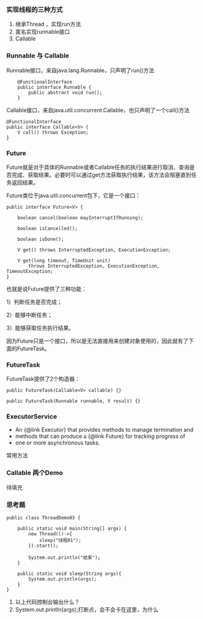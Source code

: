 ###  实现线程的三种方式

1. 继承Thread ，实现run方法
2. 匿名实现runnable接口
3. Callable

### Runnable 与 Callable

Runnable接口，来自java.lang.Runnable，只声明了run()方法

````
    @FunctionalInterface
    public interface Runnable {
        public abstract void run();
    }
````

Callable接口，来自java.util.concurrent.Callable<V>，也只声明了一个call()方法

    @FunctionalInterface
    public interface Callable<V> {
        V call() throws Exception;
    }
    
### Future
Future就是对于具体的Runnable或者Callable任务的执行结果进行取消、查询是否完成、获取结果。必要时可以通过get方法获取执行结果，该方法会阻塞直到任务返回结果。

Future类位于java.util.concurrent包下，它是一个接口：

    public interface Future<V> {
    
        boolean cancel(boolean mayInterruptIfRunning);
    
        boolean isCancelled();
    
        boolean isDone();
    
        V get() throws InterruptedException, ExecutionException;
    
        V get(long timeout, TimeUnit unit)
            throws InterruptedException, ExecutionException, TimeoutException;
    }

也就是说Future提供了三种功能：

1）判断任务是否完成；

2）能够中断任务；

3）能够获取任务执行结果。

因为Future只是一个接口，所以是无法直接用来创建对象使用的，因此就有了下面的FutureTask。
### FutureTask

FutureTask提供了2个构造器：

    public FutureTask(Callable<V> callable) {}
    
    public FutureTask(Runnable runnable, V result) {}
    
### ExecutorService

 * An {@link Executor} that provides methods to manage termination and
 * methods that can produce a {@link Future} for tracking progress of
 * one or more asynchronous tasks.
 
 常用方法
 
### Callable 两个Demo

待填充

### 思考题

    public class ThreadDemo03 {
    
        public static void main(String[] args) {
            new Thread(()->{
                sleep("线程01");
            }).start();
    
            System.out.println("结束");
        }
    
        public static void sleep(String args){
            System.out.println(args);
        }
    }
    
1. 以上代码控制台输出什么？
2. System.out.println(args);打断点，会不会卡在这里，为什么